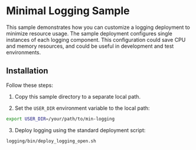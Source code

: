 # Minimal Logging Sample

This sample demonstrates how you can customize a logging deployment
to minimize resource usage. The sample deployment configures single instances of each logging 
component. This configuration could save CPU and memory resources, and could be useful in development and test environments.

## Installation

Follow these steps:

1. Copy this sample directory to a separate local path.

2. Set the `USER_DIR` environment variable to the local path:

```bash
export USER_DIR=/your/path/to/min-logging
```

3. Deploy logging using the standard deployment script:

```bash
logging/bin/deploy_logging_open.sh
```
